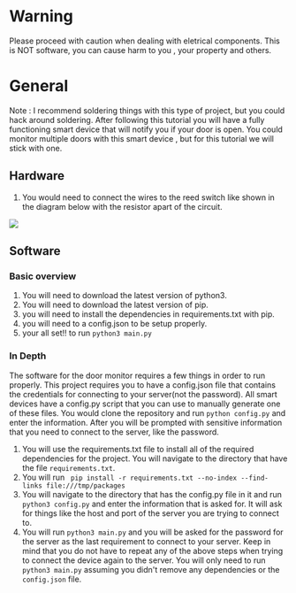 
# Warning 

Please proceed with caution when dealing with eletrical components. This is NOT software, you can cause harm to you , your property and others.

# General

Note : I recommend soldering things with this type of project, but you could hack around soldering.
After following this tutorial you will have a fully functioning smart device that will notify you if your door is open.
You could monitor multiple doors with this smart device , but for this tutorial we will stick with one.

## Hardware

1. You would need to connect the wires to the reed switch like shown in the diagram below with the resistor apart of the circuit.

<img src = "https://github.com/House-of-IoT/DoorMonitor/blob/master/reedswitch.jpg" />


## Software

### Basic overview
1. You will need to download the latest version of python3.
2. You will need to download the latest version of pip.
3. you will need to install the dependencies in requirements.txt with pip.
4. you will need to a config.json to be setup properly.
5. your all set!! to run `python3 main.py`

### In Depth
The software for the door monitor requires a few things in order to run properly. This project requires you to have a config.json file that contains the credentials for connecting to your server(not the password). All smart devices have a config.py script that you can use to manually generate one of these files. You would clone the repository and run `python config.py` and enter the information. After you will be prompted with sensitive information that you need to connect to the server, like the password.

1. You will use the requirements.txt file to install all of the required dependencies for the project. You will navigate to the directory that have the file  `requirements.txt`.
2. You will run ` pip install -r requirements.txt --no-index --find-links file:///tmp/packages`
3. You will navigate to the directory that has the config.py file in it and run `python3 config.py` and enter the information that is asked for. It will ask for things like the host and port of the server you are trying to connect to.
4. You will run  `python3 main.py` and you will be asked for the password for the server as the last requirement to connect to your server. Keep in mind that you do not have to repeat any of the above steps when trying to connect the device again to the server. You will only need to run   `python3 main.py` assuming you didn't remove any dependencies or the `config.json` file.

